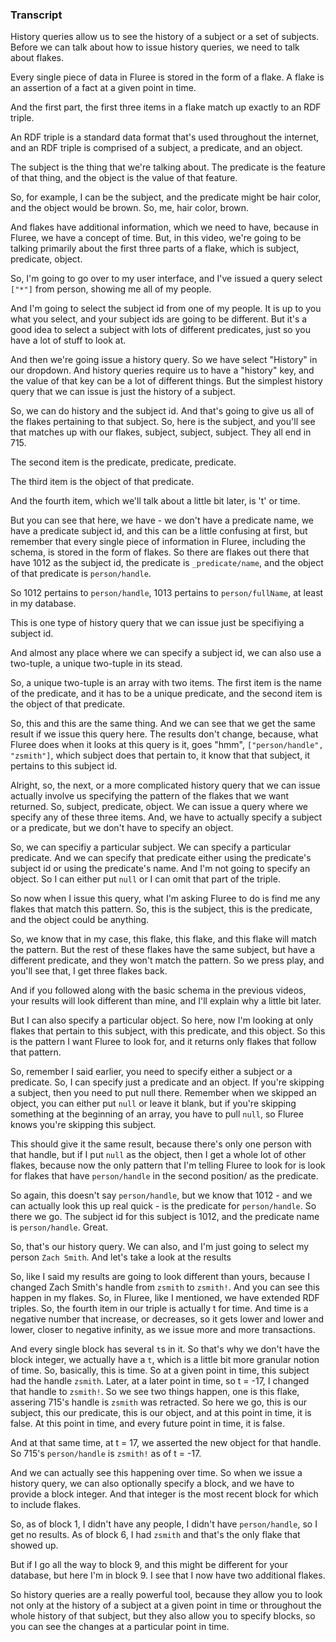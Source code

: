 ### Transcript

History queries allow us to see the history of a subject or a set of subjects. Before we can talk about how to issue history queries, we need to talk about flakes.

Every single piece of data in Fluree is stored in the form of a flake. A flake is an assertion of a fact at a given point in time. 

And the first part, the first three items in a flake match up exactly to an RDF triple.

An RDF triple is a standard data format that's used throughout the internet, and an RDF triple is comprised of a subject, a predicate, and an object. 

The subject is the thing that we're talking about. The predicate is the feature of that thing, and the object is the value of that feature. 

So, for example, I can be the subject, and the predicate might be hair color, and the object would be brown. So, me, hair color, brown. 

And flakes have additional information, which we need to have, because in Fluree, we have a concept of time. But, in this video, we're going to be talking primarily about the first three parts of a flake, which is subject, predicate, object. 

So, I'm going to go over to my user interface, and I've issued a query select `["*"]` from person, showing me all of my people. 

And I'm going to select the subject id from one of my people. It is up to you what you select, and your subject ids are going to be different. But it's a good idea to select a subject with lots of different predicates, just so you have a lot of stuff to look at. 

And then we're going issue a history query. So we have select "History" in our dropdown. And history queries require us to have a "history" key, and the value of that key can be a lot of different things. But the simplest history query that we can issue is just the history of a subject. 

So, we can do history and the subject id. And that's going to give us all of the flakes pertaining to that subject. So, here is the subject, and you'll see that matches up with our flakes, subject, subject, subject. They all end in 715. 

The second item is the predicate, predicate, predicate.

The third item is the object of that predicate. 

And the fourth item, which we'll talk about a little bit later, is 't' or time. 

But you can see that here, we have - we don't have a predicate name, we have a predicate subject id, and this can be a little confusing at first, but remember that every single piece of information in Fluree, including the schema, is stored in the form of flakes. So there are flakes out there that have 1012 as the subject id, the predicate is `_predicate/name`, and the object of that predicate is `person/handle`. 

So 1012 pertains to `person/handle`, 1013 pertains to `person/fullName`, at least in my database. 

This is one type of history query that we can issue just be specifiying a subject id. 

And almost any place where we can specify a subject id, we can also use a two-tuple, a unique two-tuple in its stead. 

So, a unique two-tuple is an array with two items. The first item is the name of the predicate, and it has to be a unique predicate, and the second item is the object of that predicate. 

So, this and this are the same thing. And we can see that we get the same result if we issue this query here. The results don't change, because, what Fluree does when it looks at this query is it, goes "hmm", `["person/handle", "zsmith"]`, which subject does that pertain to, it know that that subject, it pertains to this subject id. 

Alright, so, the next, or a more complicated history query that we can issue actually involve us specifying the pattern of the flakes that we want returned. So, subject, predicate, object. We can issue a query where we specify any of these three items. And, we have to actually specify a subject or a predicate, but we don't have to specify an object. 

So, we can specifiy a particular subject. We can specify a particular predicate. And we can specify that predicate either using the predicate's subject id or using the predicate's name. And I'm not going to specify an object. So I can either put `null` or I can omit that part of the triple. 

So now when I issue this query, what I'm asking Fluree to do is find me any flakes that match this pattern. So, this is the subject, this is the predicate, and the object could be anything. 

So, we know that in my case, this flake, this flake, and this flake will match the pattern. But the rest of these flakes have the same subject, but have a different predicate, and they won't match the pattern. So we press play, and you'll see that, I get three flakes back.

And if you followed along with the basic schema in the previous videos, your results will look different than mine, and I'll explain why a little bit later. 

But I can also specify a particular object. So here, now I'm looking at only flakes that pertain to this subject, with this predicate, and this object. So this is the pattern I want Fluree to look for, and it returns only flakes that follow that pattern. 

So, remember I said earlier, you need to specify either a subject or a predicate. So, I can specify just a predicate and an object. If you're skipping a subject, then you need to put null there. Remember when we skipped an object, you can either put `null` or leave it blank, but if you're skipping something at the beginning of an array, you have to pull `null`, so Fluree knows you're skipping this subject. 

This should give it the same result, because there's only one person with that handle, but if I put `null` as the object, then I get a whole lot of other flakes, because now the only pattern that I'm telling Fluree to look for is look for flakes that have `person/handle` in the second position/ as the predicate. 

So again, this doesn't say `person/handle`, but we know that 1012  - and we can actually look this up real quick - is the predicate for `person/handle`. So there we go. The subject id for this subject is 1012, and the predicate name is `person/handle`. Great. 

So, that's our history query. We can also, and I'm just going to select my person `Zach Smith`. And let's take a look at the results

So, like I said my results are going to look different than yours, because I changed Zach Smith's handle from `zsmith` to `zsmith!`. And you can see this happen in my flakes. So, in Fluree, like I mentioned, we have extended RDF triples. So, the fourth item in our triple is actually t for time. And time is a negative number that increase, or decreases, so it gets lower and lower and lower, closer to negative infinity, as we issue more and more transactions. 

And every single block has several `t`s in it. So that's why we don't have the block integer, we actually have a `t`, which is a little bit more granular notion of time. So, basically, this is time. So at a given point in time, this subject had the handle `zsmith`. Later, at a later point in time, so t = -17, I changed that handle to `zsmith!`. So we see two things happen, one is this flake, assering 715's handle is `zsmith` was retracted. So here we go, this is our subject, this our predicate, this is our object, and at this point in time, it is false. At this point in time, and every future point in time, it is false. 

And at that same time, at t = 17, we asserted the new object for that handle. So 715's `person/handle` is `zsmith!` as of t = -17. 

And we can actually see this happening over time. So when we issue a history query, we can also optionally specify a block, and we have to provide a block integer. And that integer is the most recent block for which to include flakes.

So, as of block 1, I didn't have any people, I didn't have `person/handle`, so I get no results. As of block 6, I had `zsmith` and that's the only flake that showed up. 

But if I go all the way to block 9, and this might be different for your database, but here I'm in block 9. I see that I now have two additional flakes. 

So history queries are a really powerful tool, because they allow you to look not only at the history of a subject at a given point in time or throughout the whole history of that subject, but they also allow you to specify blocks, so you can see the changes at a particular point in time. 